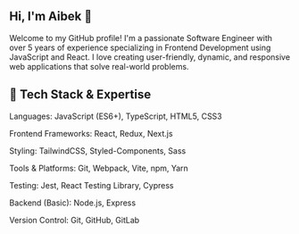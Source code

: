 <!--
**aibekzhumabekov/aibekzhumabekov** is a ✨ _special_ ✨ repository because its `README.md` (this file) appears on your GitHub profile.

Here are some ideas to get you started:

- 🔭 I’m currently working on ...
- 🌱 I’m currently learning ...
- 👯 I’m looking to collaborate on ...
- 🤔 I’m looking for help with ...
- 💬 Ask me about ...
- 📫 How to reach me: ...
- 😄 Pronouns: ...
- ⚡ Fun fact: ...
-->


## Hi, I'm Aibek 👋

Welcome to my GitHub profile! I'm a passionate Software Engineer with over 5 years of experience specializing in Frontend Development using JavaScript and React. I love creating user-friendly, dynamic, and responsive web applications that solve real-world problems.

## 🔄 Tech Stack & Expertise

Languages: JavaScript (ES6+), TypeScript, HTML5, CSS3

Frontend Frameworks: React, Redux, Next.js

Styling: TailwindCSS, Styled-Components, Sass

Tools & Platforms: Git, Webpack, Vite, npm, Yarn

Testing: Jest, React Testing Library, Cypress

Backend (Basic): Node.js, Express

Version Control: Git, GitHub, GitLab
